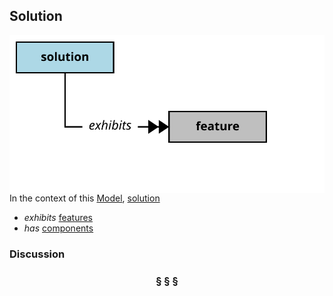## Solution

<img src="solution.svg?raw=true" align="right"/>

In the context of this [Model](model.md), [solution](https://github.com/nikboyd/Syntopica/blob/master/sample-domain/solution.md)

* <i>exhibits</i> [features](https://github.com/nikboyd/Syntopica/blob/master/sample-domain/feature.md)
* <i>has</i> [components](https://github.com/nikboyd/Syntopica/blob/master/sample-domain/component.md)

### Discussion



<h3 align="center"><b>&sect; &sect; &sect;</b></h3>
